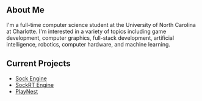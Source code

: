 ## About Me
I'm a full-time computer science student at the University of North Carolina at Charlotte. I'm interested in a variety of topics including game development, computer graphics, full-stack development, artificial intelligence, robotics, computer hardware, and machine learning.

## Current Projects
* [Sock Engine](https://github.com/odesai840/Sock-Engine)
* [SockRT Engine](https://github.com/odesai840/SockRT-Engine)
* [PlayNest](https://github.com/odesai840/PlayNest)
